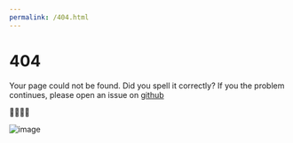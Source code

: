```yaml
---
permalink: /404.html
---
```


# 404

Your page could not be found. Did you spell it correctly? If you the problem continues, please open an issue on [github](https://github.com/caarfken/caarfken.github.io/issues/new?assignees=caarfken&labels=bug&template=bug_report.md&title=%5BBug%5D)

🙁🙁🙁🙁

![image](https://user-images.githubusercontent.com/80479686/138115291-f1597c73-b27a-4d15-a625-322630139ce4.png)
